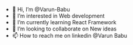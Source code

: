 - 👋 Hi, I’m @Varun-Babu
- 👀 I’m interested in Web development
- 🌱 I’m currently learning React Framework
- 💞️ I’m looking to collaborate on New ideas
- 📫 How to reach me on linkedin @Varun Babu

<!---
Varun-Babu/Varun-Babu is a ✨ special ✨ repository because its `README.md` (this file) appears on your GitHub profile.
You can click the Preview link to take a look at your changes.
--->
